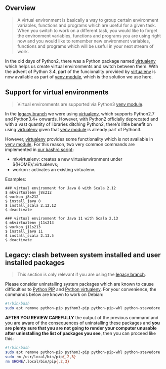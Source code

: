 ## Overview

> A virtual environment is basically a way to group certain environment variables, functions and programs which are useful for a given task. When you switch to work on a different task, you would like to forget the environment variables, functions and programs you are using right now and you would like to remember new environment variables, functions and programs which will be useful in your next stream of work.

In the old days of Python2, there was a Python package named [virtualenv](https://pypi.org/project/virtualenv/) which helps us create virtual environments and switch between them. With the advent of Python 3.4, part of the funcionality provided by [virtualenv](https://pypi.org/project/virtualenv/) is now available as part of [venv module](https://docs.python.org/3/library/venv.html), which is the solution we use here.

## Support for virtual environments

> Virtual environments are supported via Python3 [venv module](https://docs.python.org/3/library/venv.html).

In the [legacy branch](https://github.com/frgomes/bash-scripts/tree/legacy) we were using [virtualenv](https://pypi.org/project/virtualenv/), which supports Python2.7 and Python3.4+ onwards. However, with Python2 officially deprecated and with a vast quantity of libraries ditching Python2, there's little benefit on using [virtualenv](https://pypi.org/project/virtualenv/) given that [venv module](https://docs.python.org/3/library/venv.html) is already part of Python3.

However, [virtualenv](https://pypi.org/project/virtualenv/) provides some functionality which is not available in [venv module](https://docs.python.org/3/library/venv.html). For this reason, two very common commands are implemented in [our bashrc script](https://github.com/frgomes/bash-scripts/bashrc):

 * mkvirtualenv: creates a new virtualenvironment under ${HOME}/.virtualenvs;
 * workon : activates an existing virtualenv.
 
Examples:

    ### virtual environment for Java 8 with Scala 2.12
    $ mkvirtualenv j8s212
    $ workon j8s212
    $ install_java 8
    $ install_scala 2.12.12
    $ deactivate
    
    ### virtual environment for Java 11 with Scala 2.13
    $ mkvirtualenv j11s213
    $ workon j11s213
    $ install_java 11
    $ install_scala 2.13.5
    $ deactivate

## Legacy: clash between system installed and user installed packages

> This section is only relevant if you are using the [legacy branch](https://github.com/frgomes/bash-scripts/tree/legacy).

Please consider uninstalling system packages which are known to cause difficulties to [Python PIP](https://pip.pypa.io) and [Python virtualenv](https://virtualenv.pypa.io). For your convenience, the commands below are known to work on Debian:

```bash
#!/bin/bash
sudo apt remove python-pip python3-pip python-pip-whl python-stevedore virtualenv virtualenv-clone virtualenvwrapper python-virtualenv python-virtualenv-clone python3-virtualenv python2-dev python3-dev -V -s
```

**AFTER YOU REVIEW CAREFULLY** the output of the previous command and you are aware of the consequences of uninstalling these packages and **you are plenty sure that you are not going to render your computer unusable after uninstalling the list of packages you see**, then you can proceed like this:

```bash
#!/bin/bash
sudo apt remove python-pip python3-pip python-pip-whl python-stevedore virtualenv virtualenv-clone virtualenvwrapper python-virtualenv python-virtualenv-clone python3-virtualenv python2-dev python3-dev -y
sudo rm /usr/local/bin/pip{,2,3}
rm $HOME/.local/bin/pip{,2,3}
```

